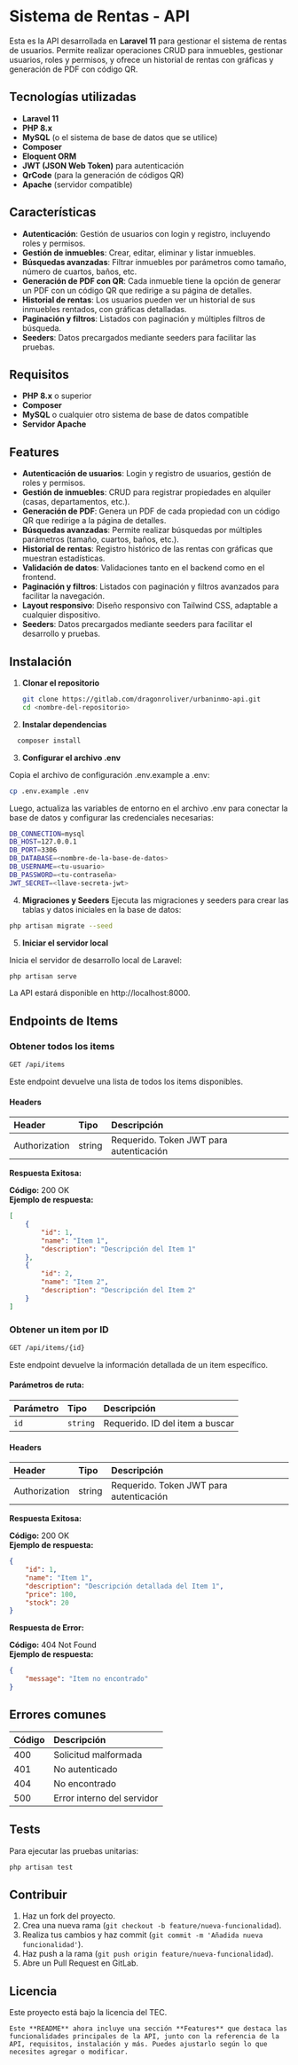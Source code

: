 # Sistema de Rentas - API

Esta es la API desarrollada en **Laravel 11** para gestionar el sistema de rentas de usuarios. Permite realizar operaciones CRUD para inmuebles, gestionar usuarios, roles y permisos, y ofrece un historial de rentas con gráficas y generación de PDF con código QR.

## Tecnologías utilizadas

-   **Laravel 11**
-   **PHP 8.x**
-   **MySQL** (o el sistema de base de datos que se utilice)
-   **Composer**
-   **Eloquent ORM**
-   **JWT (JSON Web Token)** para autenticación
-   **QrCode** (para la generación de códigos QR)
-   **Apache** (servidor compatible)

## Características

-   **Autenticación**: Gestión de usuarios con login y registro, incluyendo roles y permisos.
-   **Gestión de inmuebles**: Crear, editar, eliminar y listar inmuebles.
-   **Búsquedas avanzadas**: Filtrar inmuebles por parámetros como tamaño, número de cuartos, baños, etc.
-   **Generación de PDF con QR**: Cada inmueble tiene la opción de generar un PDF con un código QR que redirige a su página de detalles.
-   **Historial de rentas**: Los usuarios pueden ver un historial de sus inmuebles rentados, con gráficas detalladas.
-   **Paginación y filtros**: Listados con paginación y múltiples filtros de búsqueda.
-   **Seeders**: Datos precargados mediante seeders para facilitar las pruebas.

## Requisitos

-   **PHP 8.x** o superior
-   **Composer**
-   **MySQL** o cualquier otro sistema de base de datos compatible
-   **Servidor Apache**

## Features

-   **Autenticación de usuarios**: Login y registro de usuarios, gestión de roles y permisos.
-   **Gestión de inmuebles**: CRUD para registrar propiedades en alquiler (casas, departamentos, etc.).
-   **Generación de PDF**: Genera un PDF de cada propiedad con un código QR que redirige a la página de detalles.
-   **Búsquedas avanzadas**: Permite realizar búsquedas por múltiples parámetros (tamaño, cuartos, baños, etc.).
-   **Historial de rentas**: Registro histórico de las rentas con gráficas que muestran estadísticas.
-   **Validación de datos**: Validaciones tanto en el backend como en el frontend.
-   **Paginación y filtros**: Listados con paginación y filtros avanzados para facilitar la navegación.
-   **Layout responsivo**: Diseño responsivo con Tailwind CSS, adaptable a cualquier dispositivo.
-   **Seeders**: Datos precargados mediante seeders para facilitar el desarrollo y pruebas.

## Instalación

1. **Clonar el repositorio**

    ```bash Copy code
    git clone https://gitlab.com/dragonroliver/urbaninmo-api.git
    cd <nombre-del-repositorio>
    ```

2. **Instalar dependencias**

```bash Copy code
  composer install
```

3. **Configurar el archivo .env**

Copia el archivo de configuración .env.example a .env:

```bash Copy code
cp .env.example .env
```

Luego, actualiza las variables de entorno en el archivo .env para conectar la base de datos y configurar las credenciales necesarias:

```bash Copy code
DB_CONNECTION=mysql
DB_HOST=127.0.0.1
DB_PORT=3306
DB_DATABASE=<nombre-de-la-base-de-datos>
DB_USERNAME=<tu-usuario>
DB_PASSWORD=<tu-contraseña>
JWT_SECRET=<llave-secreta-jwt>
```

4. **Migraciones y Seeders**
   Ejecuta las migraciones y seeders para crear las tablas y datos iniciales en la base de datos:

```bash Copy code
php artisan migrate --seed
```

5. **Iniciar el servidor local**

Inicia el servidor de desarrollo local de Laravel:

```bash Copy code
php artisan serve
```

La API estará disponible en http://localhost:8000.

## Endpoints de Items

### Obtener todos los items

```bash
GET /api/items
```

Este endpoint devuelve una lista de todos los items disponibles.

#### Headers

| Header        | Tipo   | Descripción                             |
| :------------ | :----- | :-------------------------------------- |
| Authorization | string | Requerido. Token JWT para autenticación |

**Respuesta Exitosa:**

**Código:** 200 OK  
**Ejemplo de respuesta:**

```json
[
    {
        "id": 1,
        "name": "Item 1",
        "description": "Descripción del Item 1"
    },
    {
        "id": 2,
        "name": "Item 2",
        "description": "Descripción del Item 2"
    }
]
```

### Obtener un item por ID

```bash
GET /api/items/{id}
```

Este endpoint devuelve la información detallada de un item específico.

#### Parámetros de ruta:

| Parámetro | Tipo     | Descripción                     |
| :-------- | :------- | :------------------------------ |
| `id`      | `string` | Requerido. ID del item a buscar |

#### Headers

| Header        | Tipo   | Descripción                             |
| :------------ | :----- | :-------------------------------------- |
| Authorization | string | Requerido. Token JWT para autenticación |

**Respuesta Exitosa:**

**Código:** 200 OK  
**Ejemplo de respuesta:**

```json
{
    "id": 1,
    "name": "Item 1",
    "description": "Descripción detallada del Item 1",
    "price": 100,
    "stock": 20
}
```

**Respuesta de Error:**

**Código:** 404 Not Found  
**Ejemplo de respuesta:**

```json
{
    "message": "Item no encontrado"
}
```

## Errores comunes

| Código | Descripción                |
| :----- | :------------------------- |
| 400    | Solicitud malformada       |
| 401    | No autenticado             |
| 404    | No encontrado              |
| 500    | Error interno del servidor |

## Tests

Para ejecutar las pruebas unitarias:

```bash
php artisan test
```

## Contribuir

1. Haz un fork del proyecto.
2. Crea una nueva rama (`git checkout -b feature/nueva-funcionalidad`).
3. Realiza tus cambios y haz commit (`git commit -m 'Añadida nueva funcionalidad'`).
4. Haz push a la rama (`git push origin feature/nueva-funcionalidad`).
5. Abre un Pull Request en GitLab.

## Licencia

Este proyecto está bajo la licencia del TEC.

```
Este **README** ahora incluye una sección **Features** que destaca las funcionalidades principales de la API, junto con la referencia de la API, requisitos, instalación y más. Puedes ajustarlo según lo que necesites agregar o modificar.
```
